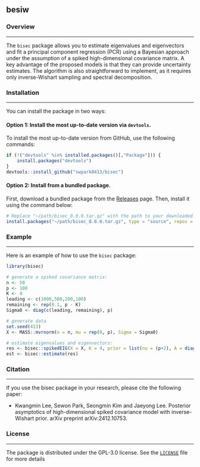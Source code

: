 ## besiw

### Overview
-------


The `bisec` package allows you to estimate eigenvalues and eigenvectors and fit a principal component regression (PCR) using a Bayesian approach  under the assumption of a spiked high-dimensional covariance matrix. A key advantage of the proposed models is that they can provide uncertainty estimates. The algorithm is also straightforward to implement, as it requires only inverse-Wishart sampling and spectral decomposition.


### Installation
-------

You can install the package in two ways: 

#### Option 1: Install the most up-to-date version via `devtools`.

To install the most up-to-date version from GitHub, use the following commands:


``` R
if (!("devtools" %in% installed.packages()[,"Package"])) {
    install.packages("devtools")
}
devtools::install_github("swpark0413/bisec")
```

#### Option 2: Install from a bundled package.

First, download a bundled package from the [Releases](https://github.com/swpark0413/bisec/releases/) page. Then, install it using the command below:

``` R
# Replace "~/path/bisec_0.0.0.tar.gz" with the path to your downloaded file
install.packages("~/path/bisec_0.0.0.tar.gz", type = "source", repos = NULL)
```


### Example
-------

Here is an example of how to use the `bisec` package:

``` r
library(bisec)

# generate a spiked covariance matrix:
n <- 50
p <- 100
K <- 4
leading <- c(1000,500,200,100)
remaining <- rep(0.1, p - K)
Sigma0 <- diag(c(leading, remaining), p)

# generate data
set.seed(413)
X <- MASS::mvrnorm(n = n, mu = rep(0, p), Sigma = Sigma0)

# estimate eigenvalues and eigenvectors:
res <- bisec::spikedEIG(X = X, K = 4, prior = list(nu = (p+2), A = diag(2, p)), nsample = 100)
est <- bisec::estimate(res)
```



### Citation
-------

If you use the bisec package in your research, please cite the following paper:

- Kwangmin Lee, Sewon Park, Seongmin Kim and Jaeyong Lee.
  Posterior asymptotics of high-dimensional spiked covariance model with inverse-Wishart prior.
  arXiv preprint arXiv:2412.10753.

<!-- BibTeX citation:
``` bibtex
@Article{ZhangRD2022gps,
  author        = {Zhang, Ruda and Mak, Simon and Dunson, David},
  title         = {Gaussian Process Subspace Prediction for Model Reduction},
  journal       = {SIAM Journal on Scientific Computing},
  year          = {2022},
  volume        = {44},
  number        = {3},
  pages         = {A1428-A1449},
  doi           = {10.1137/21M1432739},
}
``` -->


### License
-------

The package is distributed under the GPL-3.0 license. See the [`LICENSE`](https://github.com/swpark0413/bisec/blob/main/LICENSE) file for more details


